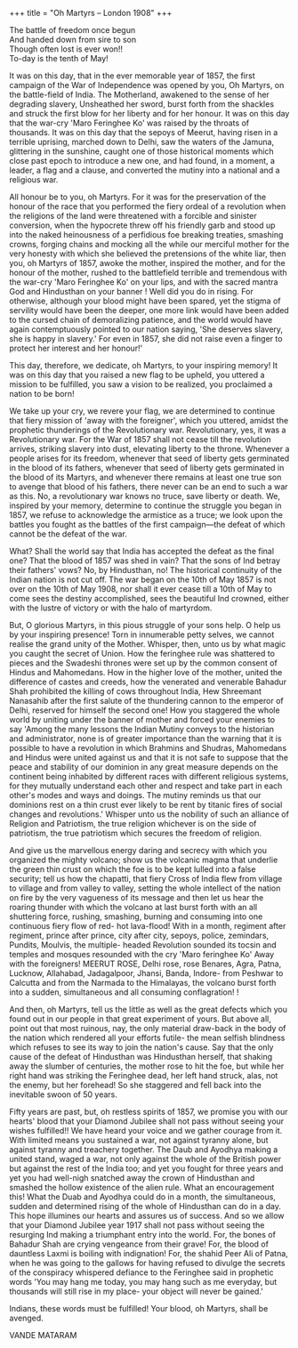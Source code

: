 +++
title = "Oh Martyrs – London 1908"
+++
 
The battle of freedom once begun  
And handed down from sire to son  
Though often lost is ever won!!  
To-day is the tenth of May!  

It was on this day, that in the ever memorable year of 1857, the first campaign of the War of Independence was opened by you, Oh Martyrs, on the battle-field of India. The Motherland, awakened to the sense of her degrading slavery, Unsheathed her sword, burst forth from the shackles and struck the first blow for her liberty and for her honour. It was on this day that the war-cry 'Maro Feringhee Ko' was raised by the throats of thousands. It was on this day that the sepoys of Meerut, having risen in a terrible uprising, marched down to Delhi, saw the waters of the Jamuna, glittering in the sunshine, caught one of those historical moments which close past epoch to introduce a new one, and had found, in a moment, a leader, a flag and a clause, and converted the mutiny into a national and a religious war.
 
All honour be to you, oh Martyrs. For it was for the preservation of the honour of the race that you performed the fiery ordeal of a revolution when the religions of the land were threatened with a forcible and sinister conversion, when the hypocrete threw off his friendly garb and stood up into the naked heinousness of a perfidious foe breaking treaties, smashing crowns, forging chains and mocking all the while our merciful mother for the very honesty with which she believed the pretensions of the white liar, then you, oh Martyrs of 1857, awoke the mother, inspired the mother, and for the honour of the mother, rushed to the battlefield terrible and tremendous with the war-cry 'Maro Feringhee Ko' on your lips, and with the sacred mantra God and Hindusthan on your banner ! Well did you do in rising. For otherwise, although your blood might have been spared, yet the stigma of servility would have been the deeper, one more link would have been added to the cursed chain of demoralizing patience, and the world would have again contemptuously pointed to our nation saying, 'She deserves slavery, she is happy in slavery.' For even in 1857, she did not raise even a finger to protect her interest and her honour!' 

This day, therefore, we dedicate, oh Martyrs, to your inspiring memory! It was on this day that you raised a new flag to be upheld, you uttered a mission to be fulfilled, you saw a vision to be realized, you proclaimed a nation to be born! 

We take up your cry, we revere your flag, we are determined to continue that fiery mission of 'away with the foreigner', which you uttered, amidst the prophetic thunderings of the Revolutionary war. Revolutionary, yes, it was a Revolutionary war. For the War of 1857 shall not cease till the revolution arrives, striking slavery into dust, elevating liberty to the throne. Whenever a people arises for its freedom, whenever that seed of liberty gets germinated in the blood of its fathers, whenever that seed of liberty gets germinated in the blood of its Martyrs, and whenever there remains at least one true son to avenge that blood of his fathers, there never can be an end to such a war as this. No, a revolutionary war knows no truce, save liberty or death. We, inspired by your memory, determine to continue the struggle you began in 1857, we refuse to acknowledge the armistice as a truce; we look upon the battles you fought as the battles of the first campaign—the defeat of which cannot be the defeat of the war. 

What? Shall the world say that India has accepted the defeat as the final one? That the blood of 1857 was shed in vain? That the sons of Ind betray their fathers' vows? No, by Hindusthan, no! The historical continuity of the Indian nation is not cut off. The war began on the 10th of May 1857 is not over on the 10th of May 1908, nor shall it ever cease till a 10th of May to come sees the destiny accomplished, sees the beautiful Ind crowned, either with the lustre of victory or with the halo of martyrdom. 

But, O glorious Martyrs, in this pious struggle of your sons help. O help us by your inspiring presence! Torn in innumerable petty selves, we cannot realise the grand unity of the Mother. Whisper, then, unto us by what magic you caught the secret of Union. How the feringhee rule was shattered to pieces and the Swadeshi thrones were set up by the common consent of Hindus and Mahomedans. How in the higher love of the mother, united the difference of castes and creeds, how the venerated and venerable Bahadur Shah prohibited the killing of cows throughout India, Hew Shreemant Nanasahib after the first salute of the thundering cannon to the emperor of Delhi, reserved for himself the second one! How you staggered the whole world by uniting under the banner of mother and forced your enemies to say 'Among the many lessons the Indian Mutiny conveys to the historian and administrator, none is of greater importance than the warning that it is possible to have a revolution in which Brahmins and Shudras, Mahomedans and Hindus were united against us and that it is not safe to suppose that the peace and stability of our dominion in any great measure depends on the continent being inhabited by different races with different religious systems, for they mutually understand each other and respect and take part in each other's modes and ways and doings. The mutiny reminds us that our dominions rest on a thin crust ever likely to be rent by titanic fires of social changes and revolutions.' Whisper unto us the nobility of such an alliance of Religion and Patriotism, the true religion whichever is on the side of patriotism, the true patriotism which secures the freedom of religion. 

And give us the marvellous energy daring and secrecy with which you organized the mighty volcano; show us the volcanic magma that underlie the green thin crust on which the foe is to be kept lulled into a false security; tell us how the chapatti, that fiery Cross of India flew from village to village and from valley to valley, setting the whole intellect of the nation on fire by the very vagueness of its message and then let us hear the roaring thunder with which the volcano at last burst forth with an all shuttering force, rushing, smashing, burning and consuming into one continuous fiery flow of red- hot lava-flood! With in a month, regiment after regiment, prince after prince, city after city, sepoys, police, zemindars, Pundits, Moulvis, the multiple- headed Revolution sounded its tocsin and temples and mosques resounded with the cry 'Maro feringhee Ko' Away with the foreigners! MEERUT ROSE, Delhi rose, rose Benares, Agra, Patna, Lucknow, Allahabad, Jadagalpoor, Jhansi, Banda, Indore- from Peshwar to Calcutta and from the Narmada to the Himalayas, the volcano burst forth into a sudden, simultaneous and all consuming conflagration! ! 

And then, oh Martyrs, tell us the little as well as the great defects which you found out in our people in that great experiment of yours. But above all, point out that most ruinous, nay, the only material draw-back in the body of the nation which rendered all your efforts futile- the mean selfish blindness which refuses to see its way to join the nation's cause. Say that the only cause of the defeat of Hindusthan was Hindusthan herself, that shaking away the slumber of centuries, the mother rose to hit the foe, but while her right hand was striking the Feringhee dead, her left hand struck, alas, not the enemy, but her forehead! So she staggered and fell back into the inevitable swoon of 50 years. 

Fifty years are past, but, oh restless spirits of 1857, we promise you with our hearts' blood that your Diamond Jubilee shall not pass without seeing your wishes fulfilled!! We have heard your voice and we gather courage from it. With limited means you sustained a war, not against tyranny alone, but against tyranny and treachery together. The Daub and Ayodhya making a united stand, waged a war, not only against the whole of the British power but against the rest of the India too; and yet you fought for three years and yet you had well-nigh snatched away the crown of Hindusthan and smashed the hollow existence of the alien rule. What an encouragement this! What the Duab and Ayodhya could do in a month, the simultaneous, sudden and determined rising of the whole of Hindusthan can do in a day. This hope illumines our hearts and assures us of success. And so we allow that your Diamond Jubilee year 1917 shall not pass without seeing the resurging Ind making a triumphant entry into the world. For, the bones of Bahadur Shah are crying vengeance from their grave! For, the blood of dauntless Laxmi is boiling with indignation! For, the shahid Peer Ali of Patna, when he was going to the gallows for having refused to divulge the secrets of the conspiracy whispered defiance to the Feringhee said in prophetic words 'You may hang me today, you may hang such as me everyday, but thousands will still rise in my place- your object will never be gained.' 

Indians, these words must be fulfilled! Your blood, oh Martyrs, shall be avenged. 

VANDE MATARAM